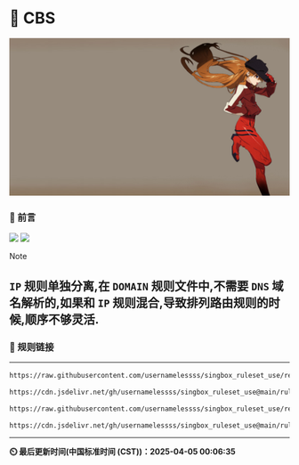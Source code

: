 
# 🧸 CBS
![](https://raw.githubusercontent.com/usernamelessss/picture-bed/main/images/202504042256831.jpg)
### 📣 前言
![](https://shields.io/badge/-移除重复规则-ff69b4) ![](https://shields.io/badge/-IP&nbsp;规则单独存放不与&nbsp;DOMAIN&nbsp;等混合-green)
> [!NOTE]
**`IP` 规则单独分离,在 `DOMAIN` 规则文件中,不需要 `DNS` 域名解析的,如果和 `IP` 规则混合,导致排列路由规则的时候,顺序不够灵活.**
---

###  🔗 规则链接
---

```url
https://raw.githubusercontent.com/usernamelessss/singbox_ruleset_use/refs/heads/main/rule/CBS/CBS_No_IP.json
```

```url
https://cdn.jsdelivr.net/gh/usernamelessss/singbox_ruleset_use@main/rule/CBS/CBS_No_IP.json
```

```url
https://raw.githubusercontent.com/usernamelessss/singbox_ruleset_use/refs/heads/main/rule/CBS/CBS_No_IP.srs
```

```url
https://cdn.jsdelivr.net/gh/usernamelessss/singbox_ruleset_use@main/rule/CBS/CBS_No_IP.srs
```

---
**⏲️ 最后更新时间(中国标准时间 (CST))：2025-04-05 00:06:35**
